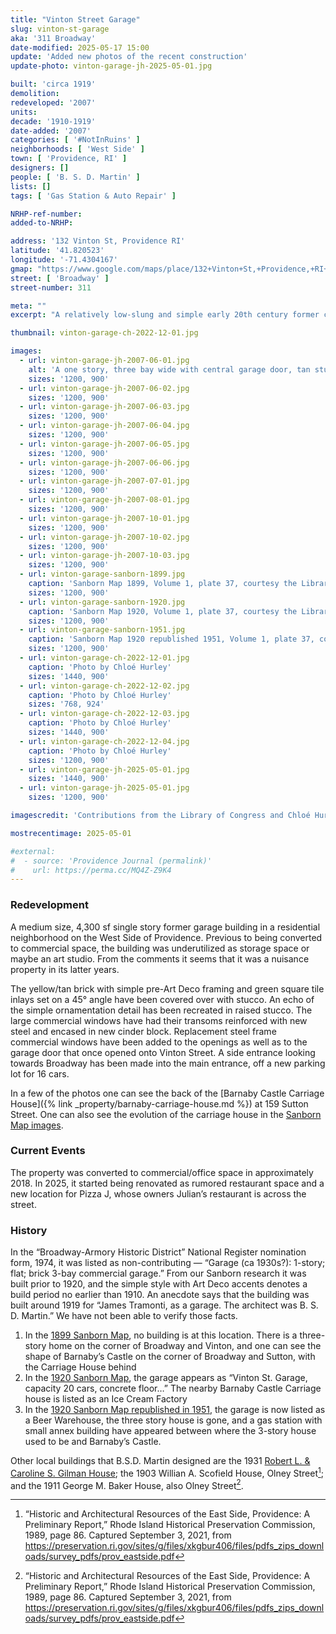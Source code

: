 ```yaml
---
title: "Vinton Street Garage"
slug: vinton-st-garage
aka: '311 Broadway'
date-modified: 2025-05-17 15:00
update: 'Added new photos of the recent construction'
update-photo: vinton-garage-jh-2025-05-01.jpg

built: 'circa 1919'
demolition:
redeveloped: '2007'
units:
decade: '1910-1919'
date-added: '2007'
categories: [ '#NotInRuins' ]
neighborhoods: [ 'West Side' ]
town: [ 'Providence, RI' ]
designers: []
people: [ 'B. S. D. Martin' ]
lists: []
tags: [ 'Gas Station & Auto Repair' ]

NRHP-ref-number:
added-to-NRHP:

address: '132 Vinton St, Providence RI'
latitude: '41.820523'
longitude: '-71.4304167'
gmap: "https://www.google.com/maps/place/132+Vinton+St,+Providence,+RI+02909/@41.820523,-71.4304167,17z"
street: [ 'Broadway' ]
street-number: 311

meta: ""
excerpt: "A relatively low-slung and simple early 20th century former car repair garage in a residential portion off Broadway"

thumbnail: vinton-garage-ch-2022-12-01.jpg

images:
  - url: vinton-garage-jh-2007-06-01.jpg
    alt: 'A one story, three bay wide with central garage door, tan stucco covered former car garage. The building was once faced in yellow tan glazed brick but has since been covered over.'
    sizes: '1200, 900'
  - url: vinton-garage-jh-2007-06-02.jpg
    sizes: '1200, 900'
  - url: vinton-garage-jh-2007-06-03.jpg
    sizes: '1200, 900'
  - url: vinton-garage-jh-2007-06-04.jpg
    sizes: '1200, 900'
  - url: vinton-garage-jh-2007-06-05.jpg
    sizes: '1200, 900'
  - url: vinton-garage-jh-2007-06-06.jpg
    sizes: '1200, 900'
  - url: vinton-garage-jh-2007-07-01.jpg
    sizes: '1200, 900'
  - url: vinton-garage-jh-2007-08-01.jpg
    sizes: '1200, 900'
  - url: vinton-garage-jh-2007-10-01.jpg
    sizes: '1200, 900'
  - url: vinton-garage-jh-2007-10-02.jpg
    sizes: '1200, 900'
  - url: vinton-garage-jh-2007-10-03.jpg
    sizes: '1200, 900'
  - url: vinton-garage-sanborn-1899.jpg
    caption: 'Sanborn Map 1899, Volume 1, plate 37, courtesy the Library of Congress — The garage has not been built yet. There is a three-story home on the corner of Broadway and Vinton, and one can see the shape of Barnaby’s Castle on the corner of Broadway and Sutton, with the Carriage House behind.'
    sizes: '1200, 900'
  - url: vinton-garage-sanborn-1920.jpg
    caption: 'Sanborn Map 1920, Volume 1, plate 37, courtesy the Library of Congress — The garage appears as “Vinton St. Garage, capacity 20 cars, concrete floor…” The nearby Barnaby Castle Carriage house is listed as an Ice Cream Factory.'
    sizes: '1200, 900'
  - url: vinton-garage-sanborn-1951.jpg
    caption: 'Sanborn Map 1920 republished 1951, Volume 1, plate 37, courtesy the Library of Congress — The garage is now listed as a Beer Warehouse, the three story house is gone, and a gas station with small annex building have appeared between where the 3-story house used to be and Barnaby’s Castle.'
    sizes: '1200, 900'
  - url: vinton-garage-ch-2022-12-01.jpg
    caption: 'Photo by Chloé Hurley'
    sizes: '1440, 900'
  - url: vinton-garage-ch-2022-12-02.jpg
    caption: 'Photo by Chloé Hurley'
    sizes: '768, 924'
  - url: vinton-garage-ch-2022-12-03.jpg
    caption: 'Photo by Chloé Hurley'
    sizes: '1440, 900'
  - url: vinton-garage-ch-2022-12-04.jpg
    caption: 'Photo by Chloé Hurley'
    sizes: '1200, 900'
  - url: vinton-garage-jh-2025-05-01.jpg
    sizes: '1440, 900'
  - url: vinton-garage-jh-2025-05-01.jpg
    sizes: '1200, 900'

imagescredit: 'Contributions from the Library of Congress and Chloé Hurley'

mostrecentimage: 2025-05-01

#external:
#  - source: 'Providence Journal (permalink)'
#    url: https://perma.cc/MQ4Z-Z9K4
---
```


### Redevelopment

A medium size, 4,300 sf single story former garage building in a residential neighborhood on the West Side of Providence. Previous to being converted to commercial space, the building was underutilized as storage space or maybe an art studio. From the comments it seems that it was a nuisance property in its latter years.

The yellow/tan brick with simple pre-Art Deco framing and green square tile inlays set on a 45° angle have been covered over with stucco. An echo of the simple ornamentation detail has been recreated in raised stucco. The large commercial windows have had their transoms reinforced with new steel and encased in new cinder block. Replacement steel frame commercial windows have been added to the openings as well as to the garage door that once opened onto Vinton Street. A side entrance looking towards Broadway has been made into the main entrance, off a new parking lot for 16 cars.

In a few of the photos one can see the back of the [Barnaby Castle Carriage House]({% link _property/barnaby-carriage-house.md %}) at 159 Sutton Street. One can also see the evolution of the carriage house in the [Sanborn Map images](#photo-vinton-garage-sanborn-1899).


### Current Events

The property was converted to commercial/office space in approximately 2018. In 2025, it started being renovated as rumored restaurant space and a new location for Pizza J, whose owners Julian’s restaurant is across the street.


### History

In the “Broadway-Armory Historic District” National Register nomination form, 1974, it was listed as non-contributing — “Garage (ca 1930s?): 1-story; flat; brick 3-bay commercial garage.” From our Sanborn research it was built prior to 1920, and the simple style with Art Deco accents denotes a build period no earlier than 1910. An anecdote says that the building was built around 1919 for “James Tramonti, as a garage. The architect was B. S. D. Martin.” We have not been able to verify those facts. 

1. In the [1899 Sanborn Map](#photo-vinton-garage-sanborn-1899), no building is at this location. There is a three-story home on the corner of Broadway and Vinton, and one can see the shape of Barnaby’s Castle on the corner of Broadway and Sutton, with the Carriage House behind
1. In the [1920 Sanborn Map](#photo-vinton-garage-sanborn-1920), the garage appears as “Vinton St. Garage, capacity 20 cars, concrete floor…” The nearby Barnaby Castle Carriage house is listed as an Ice Cream Factory
1. In the [1920 Sanborn Map republished in 1951](#photo-vinton-garage-sanborn-1951), the garage is now listed as a Beer Warehouse, the three story house is gone, and a gas station with small annex building have appeared between where the 3-story house used to be and Barnaby’s Castle.

Other local buildings that B.S.D. Martin designed are the 1931 [Robert L. & Caroline S. Gilman House](https://guide.ppsri.org/property/robert-l-caroline-s-gilman-house); the 1903 Willian A. Scofield House, Olney Street[^1]; and the 1911 George M. Baker House, also Olney Street[^1].

[^1]: “Historic and Architectural Resources of the East Side, Providence: A Preliminary Report,” Rhode Island Historical Preservation Commission, 1989, page 86. Captured September 3, 2021, from https://preservation.ri.gov/sites/g/files/xkgbur406/files/pdfs_zips_downloads/survey_pdfs/prov_eastside.pdf
